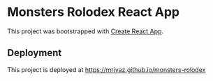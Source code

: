 # Monsters Rolodex React App

This project was bootstrapped with [Create React App](https://github.com/facebook/create-react-app).

## Deployment

This project is deployed at https://mriyaz.github.io/monsters-rolodex
